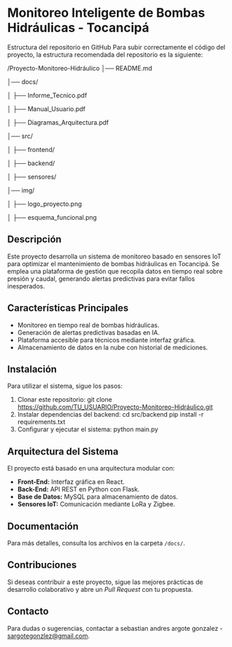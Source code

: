 # Monitoreo Inteligente de Bombas Hidráulicas - Tocancipá

Estructura del repositorio en GitHub
Para subir correctamente el código del proyecto, la estructura recomendada del repositorio es la siguiente:

/Proyecto-Monitoreo-Hidráulico
│── README.md

│── docs/

│   ├── Informe_Tecnico.pdf

│   ├── Manual_Usuario.pdf

│   ├── Diagramas_Arquitectura.pdf

│── src/

│   ├── frontend/

│   ├── backend/

│   ├── sensores/

│── img/

│   ├── logo_proyecto.png

│   ├── esquema_funcional.png


## Descripción
Este proyecto desarrolla un sistema de monitoreo basado en sensores IoT para optimizar el mantenimiento de bombas hidráulicas en Tocancipá. Se emplea una plataforma de gestión que recopila datos en tiempo real sobre presión y caudal, generando alertas predictivas para evitar fallos inesperados.

## Características Principales
- Monitoreo en tiempo real de bombas hidráulicas.
- Generación de alertas predictivas basadas en IA.
- Plataforma accesible para técnicos mediante interfaz gráfica.
- Almacenamiento de datos en la nube con historial de mediciones.

## Instalación
Para utilizar el sistema, sigue los pasos:
1. Clonar este repositorio:
git clone https://github.com/TU_USUARIO/Proyecto-Monitoreo-Hidráulico.git
2. Instalar dependencias del backend:
cd src/backend pip install -r requirements.txt
3. Configurar y ejecutar el sistema:
python main.py

## Arquitectura del Sistema
El proyecto está basado en una arquitectura modular con:
- **Front-End:** Interfaz gráfica en React.
- **Back-End:** API REST en Python con Flask.
- **Base de Datos:** MySQL para almacenamiento de datos.
- **Sensores IoT:** Comunicación mediante LoRa y Zigbee.

## Documentación
Para más detalles, consulta los archivos en la carpeta `/docs/`.

## Contribuciones
Si deseas contribuir a este proyecto, sigue las mejores prácticas de desarrollo colaborativo y abre un *Pull Request* con tu propuesta.

## Contacto
Para dudas o sugerencias, contactar a sebastian andres argote gonzalez - sargotegonzlez@gmail.com.
